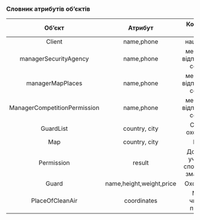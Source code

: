 ### Словник атрибутів об’єктів


|            Об’єкт            |         Атрибут          |              Короткий опис              |   Тип   | Обмеження |
|:----------------------------:|:------------------------:|:---------------------------------------:|:-------:|:---------:|
|            Client            |        name,phone        |               наш клієнт                |  текст  |     -     |     
|    managerSecurityAgency     |        name,phone        |      менеджер відповідного сервісу      | текст   |     -     |     
|       managerMapPlaces       |        name,phone        |      менеджер відповідного сервісу      |  текст  |     -     |  
| ManagerCompetitionPermission |        name,phone        |      менеджер відповідного сервісу      |  текст  |     -     |  
|          GuardList           |      country, city       |            Список охоронців             |  текст  |     -     |  
|             Map              |      country, city       |                  Мапа                   |  текст  |     -     |  
|          Permission          |          result          | Дозвіл на участь у спортивнхи змаганнях |  текст  |     -     |  
|            Guard             | name,height,weight,price |                Охоронець                |  текст  |     -     |  
|       PlaceOfCleanAir        |       coordinates        |          Місце чистого повітря          |  текст  |     -     |  
